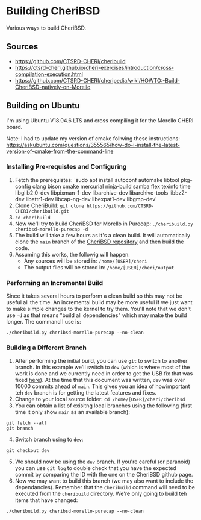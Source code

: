 # Building CheriBSD

Various ways to build CheriBSD.

## Sources
* https://github.com/CTSRD-CHERI/cheribuild
* https://ctsrd-cheri.github.io/cheri-exercises/introduction/cross-compilation-execution.html
* https://github.com/CTSRD-CHERI/cheripedia/wiki/HOWTO:-Build-CheriBSD-natively-on-Morello

## Building on Ubuntu
I'm using Ubuntu V18.04.6 LTS and cross compiling it for the Morello CHERI board. 

Note: I had to update my version of cmake follwing these instructions: https://askubuntu.com/questions/355565/how-do-i-install-the-latest-version-of-cmake-from-the-command-line

### Installing Pre-requistes and Configuring
1. Fetch the prerequistes: `sudo apt install autoconf automake libtool pkg-config clang bison cmake mercurial ninja-build samba flex texinfo time libglib2.0-dev libpixman-1-dev libarchive-dev libarchive-tools libbz2-dev libattr1-dev libcap-ng-dev libexpat1-dev libgmp-dev'
2. Clone CheriBuild: `git clone https://github.com/CTSRD-CHERI/cheribuild.git`
3. `cd cheribuild`
4. Now we'll try to build CheriBSD for Morello in Purecap: `./cheribuild.py cheribsd-morello-purecap -d`
5. The build will take a few hours as it's a clean build. It will automatically clone the `main` branch of the [CheriBSD repository](https://github.com/CTSRD-CHERI/cheribsd) and then build the code.
6. Assuming this works, the followig will happen:
   * Any sources will be stored in: `/home/[USER]/cheri`
   * The output files will be stored in: `/home/[USER]/cheri/output`

### Performing an Incremental Build
Since it takes several hours to perform a clean build so this may not be useful all the time. An incremental build may be more useful if we just want to make simple changes to the kernel to try them. You'll note that we don't use `-d` as that means "build all dependencies" which may make the build longer. The command I use is:
```
./cheribuild.py cheribsd-morello-purecap --no-clean
```

### Building a Different Branch
1. After performing the initial build, you can use `git` to switch to another branch. In this example we'll switch to `dev` (which is where most of the work is done and we currently need in order to get the USB fix that was fixed [here](https://github.com/CTSRD-CHERI/cheribsd/pull/1619/commits/c708375e636a6a80468eda19a9beebe9c1d618cb)). At the time that this document was written, `dev` was over 10000 commits ahead of `main`. This gives you an idea of howimportant teh `dev` branch is for getting the latest features and fixes.
2. Change to your local source folder: `cd /home/[USER]/cheri/cheribsd`
3. You can obtain a list of exisitng local branches using the following (first time it only show `main` as an available branch):
```
git fetch --all
git branch
```
4. Switch branch using to `dev`:
```
git checkout dev
```
5. We should now be using the `dev` branch. If you're careful (or paranoid) you can use `git log` to double check that you have the expected commit by comparing the ID with the one on the CheriBSD github page.
6. Now we may want to build this branch (we may also want to include the dependancies). Remember that the `cheribuild` command will need to be executed from the `cheribuild` directory. We're only going to build teh items that have changed:
```
./cheribuild.py cheribsd-morello-purecap --no-clean
```
